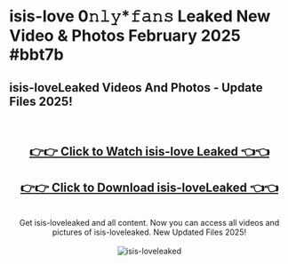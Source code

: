# isis-love 0𝚗𝚕𝚢*𝚏𝚊𝚗𝚜 Leaked New Video & Photos February 2025 #bbt7b

<h2>isis-loveLeaked Videos And Photos - Update Files 2025!</h2>
<br>
<div align="center">
<h2><a href="https://mediaupload.pro?title=isis-love&ref=11F" rel="nofollow">👉👉 Click to Watch isis-love Leaked 👈👈</a></h2>
<h2><a href="https://mediaupload.pro?title=isis-love&ref=11F" rel="nofollow">👉👉 Click to Download isis-loveLeaked 👈👈</a></h2>
<br>
Get isis-loveleaked and all content. Now you can access all videos and pictures of isis-loveleaked. New Updated Files 2025!
<br>
<br>
<a href="https://mediaupload.pro?title=isis-love&ref=11F" rel="nofollow" data-target="animated-image.originalLink"><img src="https://i.ibb.co/Gkj2r4b/banner.png" alt="isis-loveleaked" style="max-width: 100%; display: inline-block;" data-target="animated-image.originalImage"></a>
</div>
<br>

